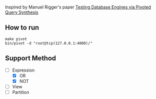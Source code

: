 Inspired by Manuel Rigger's paper [Testing Database Engines via Pivoted Query Synthesis](https://arxiv.org/pdf/2001.04174.pdf)

## How to run
```
make pivot
bin/pivot -d "root@tcp(127.0.0.1:4000)/"
```

## Support Method

- [ ] Expression
  - [x] OR
  - [x] NOT
- [ ] View
- [ ] Partition
